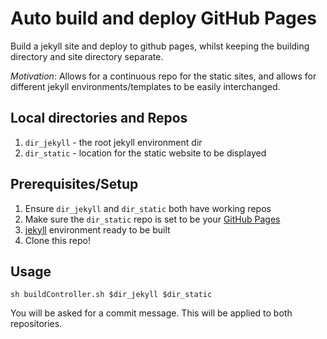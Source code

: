 # Auto build and deploy GitHub Pages
Build a jekyll site and deploy to github pages, whilst keeping the building directory and site directory separate. 

*Motivation*: Allows for a continuous repo for the static sites, and allows for different jekyll environments/templates to be easily interchanged. 

## Local directories and Repos 
1. `dir_jekyll` - the root jekyll environment dir
2. `dir_static` - location for the static website to be displayed

## Prerequisites/Setup
1. Ensure `dir_jekyll` and `dir_static` both have working repos
2. Make sure the `dir_static` repo is set to be your [GitHub Pages](https://pages.github.com/)
3. [jekyll](https://jekyllrb.com/) environment ready to be built
4. Clone this repo!

## Usage
```
sh buildController.sh $dir_jekyll $dir_static
```

You will be asked for a commit message. This will be applied to both repositories. 